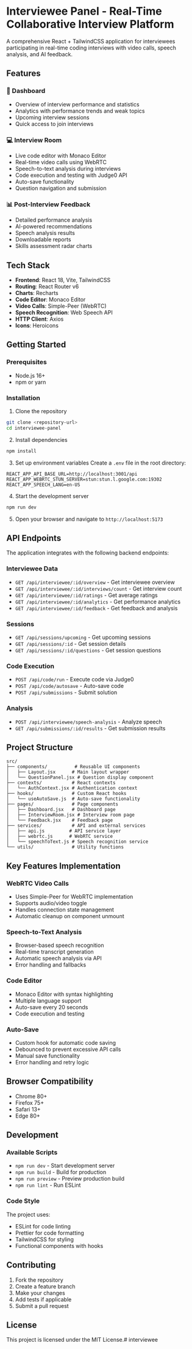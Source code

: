 # Interviewee Panel - Real-Time Collaborative Interview Platform

A comprehensive React + TailwindCSS application for interviewees participating in real-time coding interviews with video calls, speech analysis, and AI feedback.

## Features

### 🎯 Dashboard
- Overview of interview performance and statistics
- Analytics with performance trends and weak topics
- Upcoming interview sessions
- Quick access to join interviews

### 💻 Interview Room
- Live code editor with Monaco Editor
- Real-time video calls using WebRTC
- Speech-to-text analysis during interviews
- Code execution and testing with Judge0 API
- Auto-save functionality
- Question navigation and submission

### 📊 Post-Interview Feedback
- Detailed performance analysis
- AI-powered recommendations
- Speech analysis results
- Downloadable reports
- Skills assessment radar charts

## Tech Stack

- **Frontend**: React 18, Vite, TailwindCSS
- **Routing**: React Router v6
- **Charts**: Recharts
- **Code Editor**: Monaco Editor
- **Video Calls**: Simple-Peer (WebRTC)
- **Speech Recognition**: Web Speech API
- **HTTP Client**: Axios
- **Icons**: Heroicons

## Getting Started

### Prerequisites
- Node.js 16+ 
- npm or yarn

### Installation

1. Clone the repository
```bash
git clone <repository-url>
cd interviewee-panel
```

2. Install dependencies
```bash
npm install
```

3. Set up environment variables
Create a `.env` file in the root directory:
```env
REACT_APP_API_BASE_URL=http://localhost:3001/api
REACT_APP_WEBRTC_STUN_SERVER=stun:stun.l.google.com:19302
REACT_APP_SPEECH_LANG=en-US
```

4. Start the development server
```bash
npm run dev
```

5. Open your browser and navigate to `http://localhost:5173`

## API Endpoints

The application integrates with the following backend endpoints:

### Interviewee Data
- `GET /api/interviewee/:id/overview` - Get interviewee overview
- `GET /api/interviewee/:id/interviews/count` - Get interview count
- `GET /api/interviewee/:id/ratings` - Get average ratings
- `GET /api/interviewee/:id/analytics` - Get performance analytics
- `GET /api/interviewee/:id/feedback` - Get feedback and analysis

### Sessions
- `GET /api/sessions/upcoming` - Get upcoming sessions
- `GET /api/sessions/:id` - Get session details
- `GET /api/sessions/:id/questions` - Get session questions

### Code Execution
- `POST /api/code/run` - Execute code via Judge0
- `POST /api/code/autosave` - Auto-save code
- `POST /api/submissions` - Submit solution

### Analysis
- `POST /api/interviewee/speech-analysis` - Analyze speech
- `GET /api/submissions/:id/results` - Get submission results

## Project Structure

```
src/
├── components/          # Reusable UI components
│   ├── Layout.jsx      # Main layout wrapper
│   └── QuestionPanel.jsx # Question display component
├── contexts/           # React contexts
│   └── AuthContext.jsx # Authentication context
├── hooks/              # Custom React hooks
│   └── useAutoSave.js  # Auto-save functionality
├── pages/              # Page components
│   ├── Dashboard.jsx   # Dashboard page
│   ├── InterviewRoom.jsx # Interview room page
│   └── Feedback.jsx    # Feedback page
├── services/           # API and external services
│   ├── api.js         # API service layer
│   ├── webrtc.js      # WebRTC service
│   └── speechToText.js # Speech recognition service
└── utils/              # Utility functions
```

## Key Features Implementation

### WebRTC Video Calls
- Uses Simple-Peer for WebRTC implementation
- Supports audio/video toggle
- Handles connection state management
- Automatic cleanup on component unmount

### Speech-to-Text Analysis
- Browser-based speech recognition
- Real-time transcript generation
- Automatic speech analysis via API
- Error handling and fallbacks

### Code Editor
- Monaco Editor with syntax highlighting
- Multiple language support
- Auto-save every 20 seconds
- Code execution and testing

### Auto-Save
- Custom hook for automatic code saving
- Debounced to prevent excessive API calls
- Manual save functionality
- Error handling and retry logic

## Browser Compatibility

- Chrome 80+
- Firefox 75+
- Safari 13+
- Edge 80+

## Development

### Available Scripts

- `npm run dev` - Start development server
- `npm run build` - Build for production
- `npm run preview` - Preview production build
- `npm run lint` - Run ESLint

### Code Style

The project uses:
- ESLint for code linting
- Prettier for code formatting
- TailwindCSS for styling
- Functional components with hooks

## Contributing

1. Fork the repository
2. Create a feature branch
3. Make your changes
4. Add tests if applicable
5. Submit a pull request

## License

This project is licensed under the MIT License.#   i n t e r v i e w e e  
 